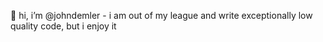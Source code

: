 👋 hi, i’m @johndemler - i am out of my league and write exceptionally low quality code, but i enjoy it 
<!---
johndemler/johndemler is a ✨ special ✨ repository because its `README.md` (this file) appears on your GitHub profile.
You can click the Preview link to take a look at your changes.
--->
